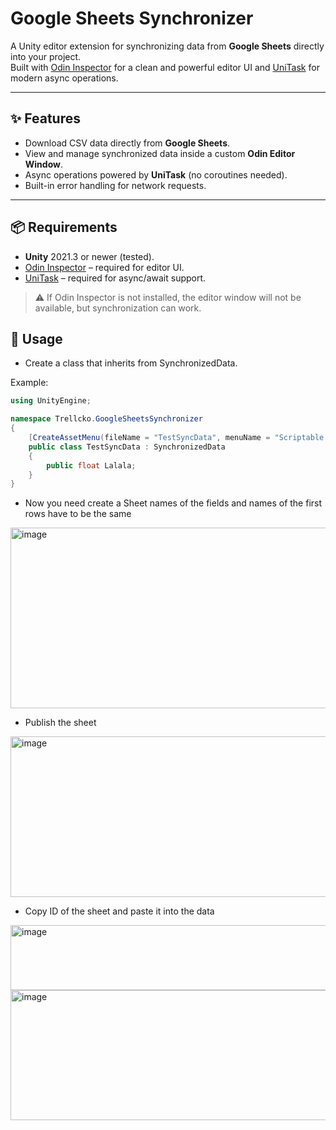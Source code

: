 # Google Sheets Synchronizer

A Unity editor extension for synchronizing data from **Google Sheets** directly into your project.  
Built with [Odin Inspector](https://odininspector.com/) for a clean and powerful editor UI and [UniTask](https://github.com/Cysharp/UniTask) for modern async operations.

---

## ✨ Features
- Download CSV data directly from **Google Sheets**.
- View and manage synchronized data inside a custom **Odin Editor Window**.
- Async operations powered by **UniTask** (no coroutines needed).
- Built-in error handling for network requests.

---

## 📦 Requirements
- **Unity** 2021.3 or newer (tested).
- [Odin Inspector](https://odininspector.com/) – required for editor UI.
- [UniTask](https://github.com/Cysharp/UniTask) – required for async/await support.

> ⚠️ If Odin Inspector is not installed, the editor window will not be available, but synchronization can work.
>
## 🚀 Usage

- Create a class that inherits from SynchronizedData.

Example:

```csharp
using UnityEngine;

namespace Trellcko.GoogleSheetsSynchronizer
{
    [CreateAssetMenu(fileName = "TestSyncData", menuName = "Scriptable Objects/TestSyncData")]
    public class TestSyncData : SynchronizedData
    {
        public float Lalala;
    }
}
```
- Now you need create a Sheet names of the fields and names of the first rows have to be the same

<img width="508" height="289" alt="image" src="https://github.com/user-attachments/assets/e7079a55-bb12-4702-9c51-aa5d0d0d3578" />

- Publish the sheet
  
<img width="799" height="257" alt="image" src="https://github.com/user-attachments/assets/eddd2272-e31f-4479-bbbb-03955a5d008a" />

- Copy ID of the sheet and paste it into the data

<img width="1044" height="104" alt="image" src="https://github.com/user-attachments/assets/74e0aaff-b296-4877-9de2-4e6c343ed206" />
<img width="1030" height="208" alt="image" src="https://github.com/user-attachments/assets/0e32e656-3772-4ff4-83d7-ac525ee982ed" />


